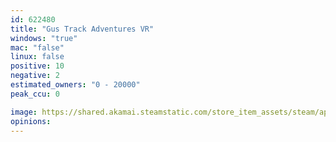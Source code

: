 ```yaml
---
id: 622480
title: "Gus Track Adventures VR"
windows: "true"
mac: "false"
linux: false
positive: 10
negative: 2
estimated_owners: "0 - 20000"
peak_ccu: 0

image: https://shared.akamai.steamstatic.com/store_item_assets/steam/apps/622480/header.jpg?t=1498664717
opinions:
---
```


